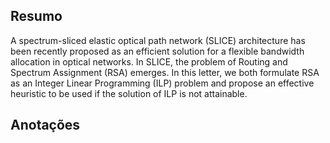 ## Resumo

A spectrum-sliced elastic optical path network (SLICE) architecture has been recently proposed as an efficient solution for a flexible bandwidth allocation in optical networks. In SLICE, the problem of Routing and Spectrum Assignment (RSA) emerges. In this letter, we both formulate RSA as an Integer Linear Programming (ILP) problem and propose an effective heuristic to be used if the solution of ILP is not attainable.


## Anotações

